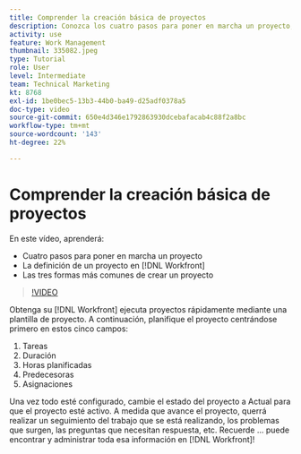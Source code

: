 ```yaml
---
title: Comprender la creación básica de proyectos
description: Conozca los cuatro pasos para poner en marcha un proyecto, su definición y las tres formas más frecuentes de crearlos.
activity: use
feature: Work Management
thumbnail: 335082.jpeg
type: Tutorial
role: User
level: Intermediate
team: Technical Marketing
kt: 8768
exl-id: 1be0bec5-13b3-44b0-ba49-d25adf0378a5
doc-type: video
source-git-commit: 650e4d346e1792863930dcebafacab4c88f2a8bc
workflow-type: tm+mt
source-wordcount: '143'
ht-degree: 22%

---
```


# Comprender la creación básica de proyectos

En este vídeo, aprenderá:

* Cuatro pasos para poner en marcha un proyecto
* La definición de un proyecto en [!DNL Workfront]
* Las tres formas más comunes de crear un proyecto

>[!VIDEO](https://video.tv.adobe.com/v/335082/?quality=12&learn=on)

Obtenga su [!DNL  Workfront] ejecuta proyectos rápidamente mediante una plantilla de proyecto. A continuación, planifique el proyecto centrándose primero en estos cinco campos:

1. Tareas
1. Duración
1. Horas planificadas
1. Predecesoras
1. Asignaciones

Una vez todo esté configurado, cambie el estado del proyecto a Actual para que el proyecto esté activo. A medida que avance el proyecto, querrá realizar un seguimiento del trabajo que se está realizando, los problemas que surgen, las preguntas que necesitan respuesta, etc. Recuerde ... puede encontrar y administrar toda esa información en [!DNL Workfront]!
